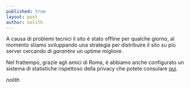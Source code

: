 ```yaml
---
published: true
layout: post
author: nolith
---
```


A causa di problemi tecnici il sito è stato offline per qualche giorno, al momento stiamo sviluppando una strategia per distribuire il sito su più server cercando di _garantire_ un uptime migliore.

Nel frattempo, grazie agli amici di Roma, è abbiamo anche configurato un sistema di statistiche rispettoso della privacy che potete consulare [qui](https://piwik.ninux.org/index.php?module=CoreHome&action=index&date=yesterday&period=day&idSite=11#/module=Dashboard&action=embeddedIndex&date=yesterday&period=day&idSite=11&idDashboard=1).

_nolith_

